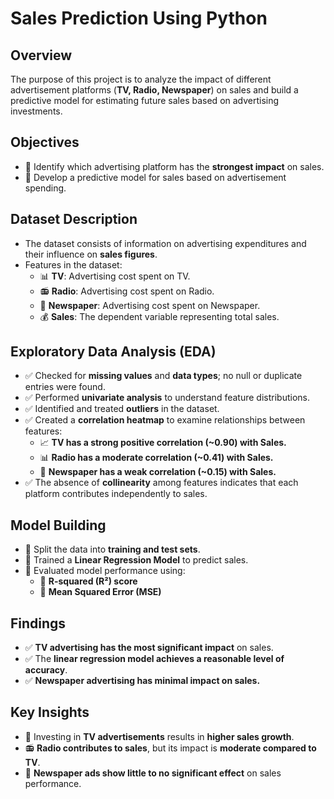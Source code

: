 
# Sales Prediction Using Python

## Overview
The purpose of this project is to analyze the impact of different advertisement platforms (**TV, Radio, Newspaper**) on sales and build a predictive model for estimating future sales based on advertising investments.

## Objectives
- 📌 Identify which advertising platform has the **strongest impact** on sales.
- 📌 Develop a predictive model for sales based on advertisement spending.

## Dataset Description
- The dataset consists of information on advertising expenditures and their influence on **sales figures**.
- Features in the dataset:
  - 📊 **TV**: Advertising cost spent on TV.
  - 📻 **Radio**: Advertising cost spent on Radio.
  - 📰 **Newspaper**: Advertising cost spent on Newspaper.
  - 💰 **Sales**: The dependent variable representing total sales.

## Exploratory Data Analysis (EDA)
- ✅ Checked for **missing values** and **data types**; no null or duplicate entries were found.
- ✅ Performed **univariate analysis** to understand feature distributions.
- ✅ Identified and treated **outliers** in the dataset.
- ✅ Created a **correlation heatmap** to examine relationships between features:
  - 📈 **TV has a strong positive correlation (~0.90) with Sales.**
  - 📊 **Radio has a moderate correlation (~0.41) with Sales.**
  - 📰 **Newspaper has a weak correlation (~0.15) with Sales.**
- ✅ The absence of **collinearity** among features indicates that each platform contributes independently to sales.

## Model Building
- 🔹 Split the data into **training and test sets**.
- 🔹 Trained a **Linear Regression Model** to predict sales.
- 🔹 Evaluated model performance using:
  - 📌 **R-squared (R²) score**
  - 📌 **Mean Squared Error (MSE)**

## Findings
- ✅ **TV advertising has the most significant impact** on sales.
- ✅ The **linear regression model achieves a reasonable level of accuracy**.
- ✅ **Newspaper advertising has minimal impact on sales.**

## Key Insights
- 📢 Investing in **TV advertisements** results in **higher sales growth**.
- 📻 **Radio contributes to sales**, but its impact is **moderate compared to TV**.
- 📰 **Newspaper ads show little to no significant effect** on sales performance.

